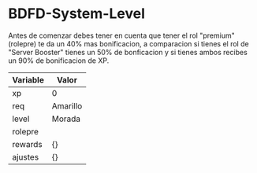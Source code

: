 # BDFD-System-Level

Antes de comenzar debes tener en cuenta que tener el rol "premium"(rolepre) te da un 40% mas bonificacion, a comparacion si tienes el rol de "Server Booster" tienes un 50% de bonficacion y si tienes ambos recibes un 90% de bonificacion de XP.



| Variable  | Valor     | 
| --------- | --------- | 
| xp        | 0         |
| req       | Amarillo  |
| level     | Morada    |
| rolepre   |           |
| rewards   | {}        |
| ajustes   | {}        |
